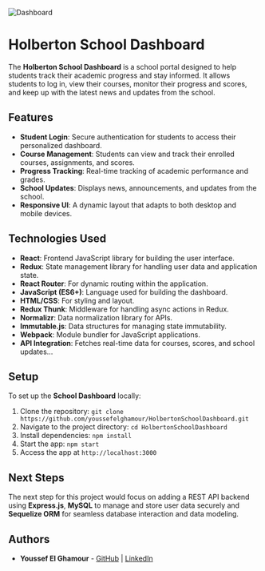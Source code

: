 ![Dashboard]()

# Holberton School Dashboard

The **Holberton School Dashboard** is a school portal designed to help students track their academic progress and stay informed. It allows students to log in, view their courses, monitor their progress and scores, and keep up with the latest news and updates from the school.

## Features

- **Student Login**: Secure authentication for students to access their personalized dashboard.
- **Course Management**: Students can view and track their enrolled courses, assignments, and scores.
- **Progress Tracking**: Real-time tracking of academic performance and grades.
- **School Updates**: Displays news, announcements, and updates from the school.
- **Responsive UI**: A dynamic layout that adapts to both desktop and mobile devices.

## Technologies Used

- **React**: Frontend JavaScript library for building the user interface.
- **Redux**: State management library for handling user data and application state.
- **React Router**: For dynamic routing within the application.
- **JavaScript (ES6+)**: Language used for building the dashboard.
- **HTML/CSS**: For styling and layout.
- **Redux Thunk**: Middleware for handling async actions in Redux.
- **Normalizr**: Data normalization library for APIs.
- **Immutable.js**: Data structures for managing state immutability.
- **Webpack**: Module bundler for JavaScript applications.
- **API Integration**: Fetches real-time data for courses, scores, and school updates...

## Setup

To set up the **School Dashboard** locally:

1. Clone the repository: `git clone https://github.com/youssefelghamour/HolbertonSchoolDashboard.git`
2. Navigate to the project directory: `cd HolbertonSchoolDashboard`
3. Install dependencies: `npm install`
4. Start the app: `npm start`
5. Access the app at `http://localhost:3000`

## Next Steps

The next step for this project would focus on adding a REST API backend using **Express.js**, **MySQL** to manage and store user data securely and **Sequelize ORM** for seamless database interaction and data modeling.

## Authors

- **Youssef El Ghamour** - [GitHub](https://github.com/youssefelghamour) | [LinkedIn](https://www.linkedin.com/in/youssefelghamour/)